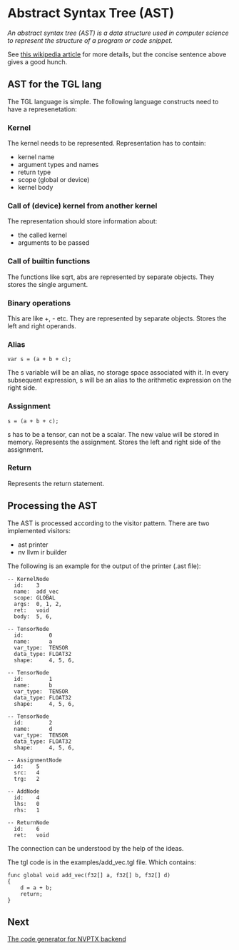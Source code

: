 # Abstract Syntax Tree (AST)

*An abstract syntax tree (AST) is a data structure used in computer science
 to represent the structure of a program or code snippet.*

See [this wikipedia article](https://en.wikipedia.org/wiki/Abstract_syntax_tree) for more details, but the concise sentence above gives a good hunch.

## AST for the TGL lang

The TGL language is simple. The following language constructs need to have a represenetation:

### Kernel

The kernel needs to be represented. Representation has to contain:
- kernel name
- argument types and names
- return type
- scope (global or device)
- kernel body

### Call of (device) kernel from another kernel

The representation should store information about:
- the called kernel
- arguments to be passed

### Call of builtin functions

The functions like sqrt, abs are represented by separate objects. They stores the single argument.

### Binary operations

This are like +, - etc. They are represented by separate objects. Stores the left and right operands.

### Alias

```
var s = (a + b + c);
```
The s variable will be an alias, no storage space associated with it.
In every subsequent expression, s will be an alias to the arithmetic expression on the right side.

### Assignment

```
s = (a + b + c);
```
s has to be a tensor, can not be a scalar. The new value will be stored in memory. Represents the assignment. Stores the left and right side of the assignment.

### Return

Represents the return statement.

## Processing the AST

The AST is processed according to the visitor pattern.
There are two implemented visitors:
- ast printer
- nv llvm ir builder

The following is an example for the output of the printer (.ast file):

```
-- KernelNode 
  id:    3
  name:  add_vec
  scope: GLOBAL
  args:  0, 1, 2, 
  ret:   void
  body:  5, 6, 

-- TensorNode 
  id:        0
  name:      a
  var_type:  TENSOR
  data_type: FLOAT32
  shape:     4, 5, 6, 

-- TensorNode 
  id:        1
  name:      b
  var_type:  TENSOR
  data_type: FLOAT32
  shape:     4, 5, 6, 

-- TensorNode 
  id:        2
  name:      d
  var_type:  TENSOR
  data_type: FLOAT32
  shape:     4, 5, 6, 

-- AssignmentNode 
  id:    5
  src:   4
  trg:   2

-- AddNode 
  id:    4
  lhs:   0
  rhs:   1

-- ReturnNode 
  id:    6
  ret:   void
```

The connection can be understood by the help of the ideas.

The tgl code is in the examples/add_vec.tgl file. Which contains:

```
func global void add_vec(f32[] a, f32[] b, f32[] d)
{
    d = a + b;
	return;
}
```

## Next

[The code generator for NVPTX backend](docs/s4_codegen.md)

